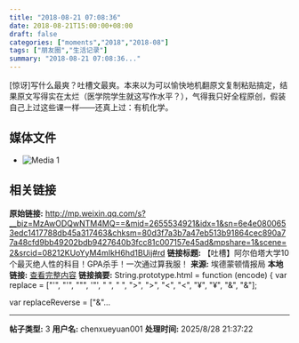 ```yaml
---
title: "2018-08-21 07:08:36"
date: 2018-08-21T15:00:00+08:00
draft: false
categories: ["moments","2018","2018-08"]
tags: ["朋友圈","生活记录"]
summary: "2018-08-21 07:08:36..."
---
```


[惊讶]写什么最爽？吐槽文最爽。本来以为可以愉快地机翻原文复制粘贴搞定，结果原文写得实在太烂（医学院学生就这写作水平？），气得我只好全程原创，假装自己上过这些课一样——还真上过：有机化学。

## 媒体文件

- ![Media 1](/Moments/photos/2018-08-21/201808210708360.jpg)

## 相关链接

**原始链接:** http://mp.weixin.qq.com/s?__biz=MzAwODQwNTM4MQ==&mid=2655534921&idx=1&sn=6e4e0800653edc1417788db45a317463&chksm=80d3f7a3b7a47eb513b91864cec890a77a48cfd9bb49202bdb9427640b3fcc81c007157e45ad&mpshare=1&scene=2&srcid=08212KUoYyM4mIkH6hd1BUij#rd
**链接标题:** 【吐槽】阿尔伯塔大学10个最灭绝人性的科目！GPA杀手！一次通过算我服！
**来源:** 埃德蒙顿情报局
**本地链接:** [查看完整内容](/link_content/2018/08/2018-08-21-5/link_content/)
**链接摘要:** String.prototype.html = function (encode) {
  var replace = ["&#39;", "'", "&quot;", '"', "&nbsp;", " ", "&gt;", ">", "&lt;", "<", "&yen;", "¥", "&amp;", "&"];
 
 
 
 
 
  
  var replaceReverse = ["&"...

---

**帖子类型:** 3
**用户名:** chenxueyuan001
**处理时间:** 2025/8/28 21:37:22